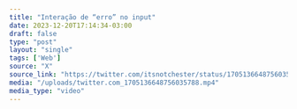 ```yaml
---
title: "Interação de “erro” no input"
date: 2023-12-20T17:14:34-03:00
draft: false
type: "post"
layout: "single"
tags: ['Web']
source: "X"
source_link: "https://twitter.com/itsnotchester/status/1705136648756035788"
media: "/uploads/twitter.com_1705136648756035788.mp4"
media_type: "video"
---
```


